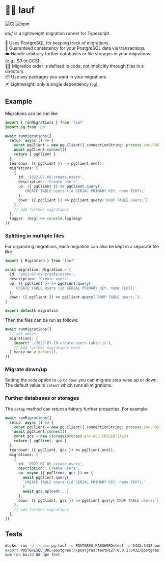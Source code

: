 # 🏃‍♀️ lauf
[![CI](https://github.com/andrenarchy/lauf/actions/workflows/ci.yaml/badge.svg)](https://github.com/andrenarchy/lauf/actions/workflows/ci.yaml) ![npm](https://img.shields.io/npm/v/lauf)

*lauf* is a lightweight migration runner for Typescript.

🐘 Uses PostgreSQL for keeping track of migrations.<br/>
🔗 Guaranteed consistency for your PostgreSQL data via transactions.<br/>
☁️ Handle arbitrary further databases or file storages in your migrations (e.g., S3 or GCS).<br/>
👩‍💻 Migration order is defined in code, not implicitly through files in a directory.<br/>
📦 Use any packages you want in your migrations.<br/>
🪶 Lightweight: only a single dependency (`pg`).

## Example

Migrations can be run like
```typescript
import { runMigrations } from 'lauf'
import pg from 'pg'

await runMigrations({
  setup: async () => {
    const pgClient = new pg.Client({ connectionString: process.env.POSTGRESQL_URL })
    await pgClient.connect()
    return { pgClient }
  },
  teardown: ({ pgClient }) => pgClient.end(),
  migrations: [
    {
      id: '2022-07-09-create-users',
      description: 'Create users',
      up: ({ pgClient }) => pgClient.query(
        `CREATE TABLE users (id SERIAL PRIMARY KEY, name TEXT);`
      ),
      down: ({ pgClient }) => pgClient.query(`DROP TABLE users;`),
    },
    // add further migrations
  ],
  logger: (msg) => console.log(msg)
})
```

### Splitting in multiple files

For organizing migrations, each migration can also be kept in a separate file like

```typescript
import { Migration } from 'lauf'

const migration: Migration = {
  id: '2022-07-09-create-users',
  description: 'Create users',
  up: ({ pgClient }) => pgClient.query(
    `CREATE TABLE users (id SERIAL PRIMARY KEY, name TEXT);`
  ),
  down: ({ pgClient }) => pgClient.query(`DROP TABLE users;`),
}

export default migration
```

Then the files can be run as follows:
```typescript
await runMigrations({
  // see above
  migrations: [
    import('./2022-07-10-create-users-table.js'),
    // add further migrations here
  ].map(v => v.default),
})
```

### Migrate down/up

Setting the `mode` option to `up` or `down` you can migrate step-wise up or down. The default value is `latest` which runs all migrations.

### Further databases or storages

The `setup` method can return arbitrary further properties. For example:

```typescript
await runMigrations({
  setup: async () => {
    const pgClient = new pg.Client({ connectionString: process.env.POSTGRESQL_URL })
    await pgClient.connect()
    const gcs = new Storage(process.env.GCS_CREDENTIALS)
    return { pgClient, gcs }
  },
  teardown: ({ pgClient, gcs }) => pgClient.end(),
  migrations: [
    {
      id: '2022-07-09-create-users',
      description: 'Create users',
      up: async ({ pgClient, gcs }) => {
        await pgClient.query(
        `CREATE TABLE users (id SERIAL PRIMARY KEY, name TEXT);`
        )
        await gcs.upload(...)
      },
      down: ({ pgClient, gcs }) => pgClient.query(`DROP TABLE users;`),
    },
    // add further migrations
  ],
})
```

## Tests

```bash
docker run -d --name pg-lauf -e POSTGRES_PASSWORD=test -p 5432:5432 postgres:14
export POSTGRESQL_URL=postgres://postgres:test@127.0.0.1:5432/postgres?sslmode=disable
npm run build && npm test
```
